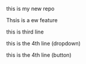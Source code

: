 this is my new repo
<p> Thsis is a ew feature </p>
<p> this is third line </p>
<p> this is the 4th line (dropdown) </p>
<p> this is the 4th line (button)</p>
